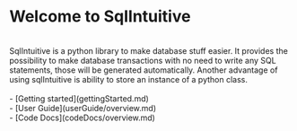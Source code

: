 # Welcome to SqlIntuitive
<br>
SqlIntuitive is a python library to make database stuff easier.
It provides the possibility to make database transactions with no need to write any SQL statements, those will be generated automatically.
Another advantage of using sqlIntuitive is ability to store an instance of a python class.
<br><br>
  - [Getting started](gettingStarted.md)
  <br>
  - [User Guide](userGuide/overview.md)
  <br>
  - [Code Docs](codeDocs/overview.md)

